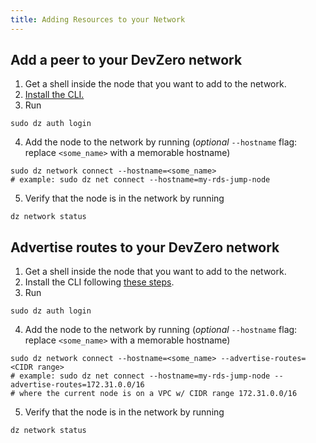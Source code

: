 ```yaml
---
title: Adding Resources to your Network
---
```


## Add a peer to your DevZero network

1. Get a shell inside the node that you want to add to the network.
2. [Install the CLI.](../references/cli-man-page/install-the-cli.md)
3. Run

```
sudo dz auth login
```

4. Add the node to the network by running (_optional_ `--hostname` flag: replace `<some_name>` with a memorable hostname)

```
sudo dz network connect --hostname=<some_name>
# example: sudo dz net connect --hostname=my-rds-jump-node
```

5. Verify that the node is in the network by running

```
dz network status
```

## Advertise routes to your DevZero network

1. Get a shell inside the node that you want to add to the network.
2. Install the CLI following [these steps](./../references/cli-man-page/install-the-cli.md).
3. Run

```
sudo dz auth login
```

4. Add the node to the network by running (_optional_ `--hostname` flag: replace `<some_name>` with a memorable hostname)

```
sudo dz network connect --hostname=<some_name> --advertise-routes=<CIDR range>
# example: sudo dz net connect --hostname=my-rds-jump-node --advertise-routes=172.31.0.0/16
# where the current node is on a VPC w/ CIDR range 172.31.0.0/16
```

5. Verify that the node is in the network by running

```
dz network status
```
